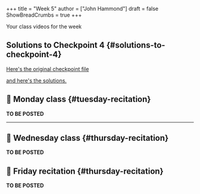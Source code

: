 +++
title = "Week 5"
author = ["John Hammond"]
draft = false
ShowBreadCrumbs = true
+++

Your class videos for the week
<!--more-->


## Solutions to Checkpoint 4 {#solutions-to-checkpoint-4}

[Here's the original checkpoint file](https://nextcloud.math.wichita.edu/index.php/s/sQcHCGP5oSi8jnc)

[and here's the solutions.](https://nextcloud.math.wichita.edu/index.php/s/m4z4rc7WQS5L3JC)


## 🎥 Monday class {#tuesday-recitation}

**TO BE POSTED**

---


## 🎥 Wednesday class {#thursday-recitation}

**TO BE POSTED**


## 🎥 Friday recitation {#thursday-recitation}

**TO BE POSTED**
